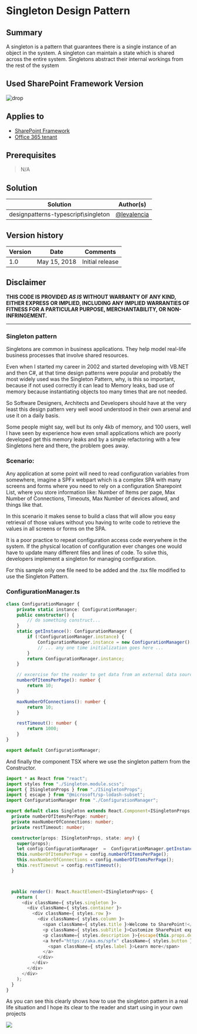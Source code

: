 # Singleton Design Pattern

## Summary
A singleton is a pattern that guarantees there is a single instance of an object in the system. A singleton can maintain a state which is shared across the entire system. Singletons abstract their internal workings from the rest of the system


## Used SharePoint Framework Version 
![drop](https://img.shields.io/badge/version-GA-green.svg)

## Applies to

* [SharePoint Framework](https:/dev.office.com/sharepoint)
* [Office 365 tenant](https://dev.office.com/sharepoint/docs/spfx/set-up-your-development-environment)


## Prerequisites
 
> N/A

## Solution

Solution|Author(s)
--------|---------
designpatterns-typescript\singleton | [@levalencia](https://www.twitter.com/levalencia)

## Version history

Version|Date|Comments
-------|----|--------
1.0|May 15, 2018|Initial release

## Disclaimer
**THIS CODE IS PROVIDED *AS IS* WITHOUT WARRANTY OF ANY KIND, EITHER EXPRESS OR IMPLIED, INCLUDING ANY IMPLIED WARRANTIES OF FITNESS FOR A PARTICULAR PURPOSE, MERCHANTABILITY, OR NON-INFRINGEMENT.**

---


### Singleton pattern

Singletons are common in business applications. They help model real-life business processes that involve shared resources.

Even when I started my career in 2002 and started developing with VB.NET and then C#, at that time design patterns were popular and probably the most widely used was the Singleton Pattern, why, is this so important, because if not used correctly it can lead to Memory leaks, bad use of memory because instantiating objects too many times that are not needed.  

So Software Designers, Architects and Developers should have  at the very least this design pattern very well wood understood in their own arsenal and use it on a daily basis.

Some people might say, well but its only 4kb of memory, and 100 users, well I have seen by experience how even small applications which are poorly developed get this memory leaks and by a simple refactoring with a few Singletons here and there, the problem goes away.

### Scenario:

Any application at some point will need to read configuration variables from somewhere, imagine a SPFx webpart which is a complex SPA with many screens and forms where you need to rely on a configuration Sharepoint List, where you store information like: Number of Items per page, Max Number of Connections, Timeouts, Max Number of devices allowd, and things like that.

In this scenario it makes sense to build a class that will allow you easy retrieval of those values without you having to write code to retrieve the values in all screens or forms on the SPA.

It is a poor practice to repeat configuration access code everywhere in the system. If the physical location of configuration ever changes one would have to update many different files and lines of code. To solve this, developers implement a singleton for managing configuration.

For this sample only one file need to be added and the .tsx file modified to use the Singleton Pattern.

### ConfigurationManager.ts
```typescript
class ConfigurationManager {
    private static instance: ConfigurationManager;
    public constructor() {
        // do something construct...
    }
    static getInstance(): ConfigurationManager {
        if (!ConfigurationManager.instance) {
            ConfigurationManager.instance = new ConfigurationManager();
            // ... any one time initialization goes here ...
        }
        return ConfigurationManager.instance;
    }

    // excercise for the reader to get data from an external data source.
    numberOfItemsPerPage(): number {
        return 10;
    }

    maxNumberOfConnections(): number {
        return 10;
    }

    restTimeout(): number {
        return 1000;
    }
}

export default ConfigurationManager;
```

And finally the component TSX where we use the singleton pattern from the Constructor.

```typescript
import * as React from "react";
import styles from "./Singleton.module.scss";
import { ISingletonProps } from "./ISingletonProps";
import { escape } from "@microsoft/sp-lodash-subset";
import ConfigurationManager from "./ConfigurationManager";

export default class Singleton extends React.Component<ISingletonProps, {}> {
  private numberOfItemsPerPage: number;
  private maxNumberOfConnections: number;
  private restTimeout: number;

  constructor(props: ISingletonProps, state: any) {
    super(props);
    let config:ConfigurationManager  =  ConfigurationManager.getInstance();
    this.numberOfItemsPerPage = config.numberOfItemsPerPage();
    this.maxNumberOfConnections = config.numberOfItemsPerPage();
    this.restTimeout = config.restTimeout();
  }



  public render(): React.ReactElement<ISingletonProps> {
    return (
      <div className={ styles.singleton }>
        <div className={ styles.container }>
          <div className={ styles.row }>
            <div className={ styles.column }>
              <span className={ styles.title }>Welcome to SharePoint!</span>
              <p className={ styles.subTitle }>Customize SharePoint experiences using Web Parts.</p>
              <p className={ styles.description }>{escape(this.props.description)}</p>
              <a href="https://aka.ms/spfx" className={ styles.button }>
                <span className={ styles.label }>Learn more</span>
              </a>
            </div>
          </div>
        </div>
      </div>
    );
  }
}
```

As you can see this clearly shows how to use the singleton pattern in a real life situation and I hope its clear to the reader and start using in your own projects

<img src="https://telemetry.sharepointpnp.com/sp-dev-fx-webparts/samples/designpatterns-typescript/singleton" />